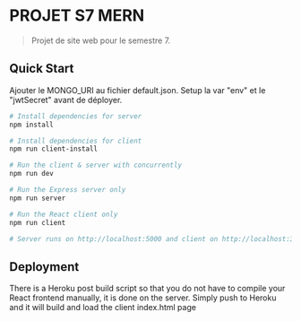 # PROJET S7 MERN

> Projet de site web pour le semestre 7.

## Quick Start

Ajouter le MONGO_URI au fichier default.json. Setup la var "env" et le "jwtSecret" avant de déployer.

```bash
# Install dependencies for server
npm install

# Install dependencies for client
npm run client-install

# Run the client & server with concurrently
npm run dev

# Run the Express server only
npm run server

# Run the React client only
npm run client

# Server runs on http://localhost:5000 and client on http://localhost:3000
```

## Deployment

There is a Heroku post build script so that you do not have to compile your React frontend manually, it is done on the server. Simply push to Heroku and it will build and load the client index.html page